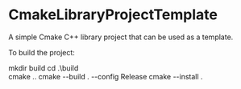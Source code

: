 # CmakeLibraryProjectTemplate
A simple Cmake C++ library project that can be used as a template.

To build the project:

mkdir build
cd .\build\
cmake ..
cmake --build . --config Release
cmake --install .
